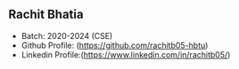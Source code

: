 ## Rachit Bhatia
- Batch: 2020-2024 (CSE)
- Github Profile: (https://github.com/rachitb05-hbtu)
- Linkedin Profile:(https://www.linkedin.com/in/rachitb05/)
